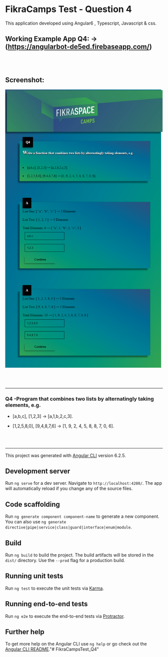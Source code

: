 # FikraCamps Test - Question 4

This application developed using Angular6 , Typescript, Javascript & css.

## Working Example App Q4: → (https://angularbot-de5ed.firebaseapp.com/)

<br><br>


## Screenshot:

![Alt text](https://github.com/QusaySaad/FikraCampsTest-Q4/blob/master/Q4_Screenshoot.png)

<br><br>
<hr>

### Q4 -Program that combines two lists by alternatingly taking elements, e.g.  
  
-   [a,b,c], [1,2,3] → [a,1,b,2,c,3].
  
-   [1,2,5,8,0], [9,4,8,7,6] → [1, 9, 2, 4, 5, 8, 8, 7, 0, 6].









<br><br>
<hr>


This project was generated with  [Angular CLI](https://github.com/angular/angular-cli)  version 6.2.5.

## [](https://github.com/QusaySaad/FikraCampsTest#development-server)Development server

Run  `ng serve`  for a dev server. Navigate to  `http://localhost:4200/`. The app will automatically reload if you change any of the source files.

## [](https://github.com/QusaySaad/FikraCampsTest#code-scaffolding)Code scaffolding

Run  `ng generate component component-name`  to generate a new component. You can also use  `ng generate directive|pipe|service|class|guard|interface|enum|module`.

## [](https://github.com/QusaySaad/FikraCampsTest#build)Build

Run  `ng build`  to build the project. The build artifacts will be stored in the  `dist/`  directory. Use the  `--prod`  flag for a production build.

## [](https://github.com/QusaySaad/FikraCampsTest#running-unit-tests)Running unit tests

Run  `ng test`  to execute the unit tests via  [Karma](https://karma-runner.github.io/).

## [](https://github.com/QusaySaad/FikraCampsTest#running-end-to-end-tests)Running end-to-end tests

Run  `ng e2e`  to execute the end-to-end tests via  [Protractor](http://www.protractortest.org/).

## [](https://github.com/QusaySaad/FikraCampsTest#further-help)Further help

To get more help on the Angular CLI use  `ng help`  or go check out the  [Angular CLI README](https://github.com/angular/angular-cli/blob/master/README.md)."# FikraCampsTest_Q4" 
